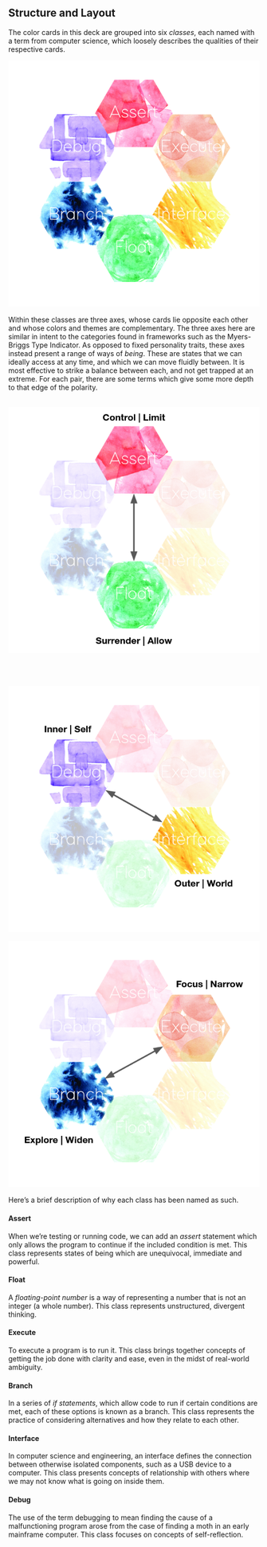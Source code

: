 ## Structure and Layout

The color cards in this deck are grouped into six *classes*, each named with a term from computer science, which loosely describes the qualities of their respective cards.

![all](../assets/all.png)

Within these classes are three axes, whose cards lie opposite each other and whose colors and themes are complementary. The three axes here are similar in intent to the categories found in frameworks such as the Myers-Briggs Type Indicator. As opposed to fixed personality traits, these axes instead present a range of ways of *being*. These are states that we can ideally access at any time, and which we can move fluidly between. It is most effective to strike a balance between each, and not get trapped at an extreme. For each pair, there are some terms which give some more depth to that edge of the polarity.

​                  ![rg](../assets/rg.png)

​                         

​              ![yp](../assets/yp.png)

![ob](../assets/ob.png)

Here’s a brief description of why each class has been named as such.

#### Assert

When we’re testing or running code, we can add an *assert* statement which only allows the program to continue if the included condition is met. This class represents states of being which are unequivocal, immediate and powerful.

#### Float

A *floating-point number* is a way of representing a number that is not an integer (a whole number). This class represents unstructured, divergent thinking.

#### Execute

To execute a program is to run it. This class brings together concepts of getting the job done with clarity and ease, even in the midst of real-world ambiguity. 

#### Branch

In a series of *if statements*, which allow code to run if certain conditions are met, each of these options is known as a branch. This class represents the practice of considering alternatives and how they relate to each other.

#### Interface

In computer science and engineering, an interface defines the connection between otherwise isolated components, such as a USB device to a computer. This class presents concepts of relationship with others where we may not know what is going on inside them.

#### Debug

The use of the term debugging to mean finding the cause of a malfunctioning program arose from the case of finding a moth in an early mainframe computer. This class focuses on concepts of self-reflection.